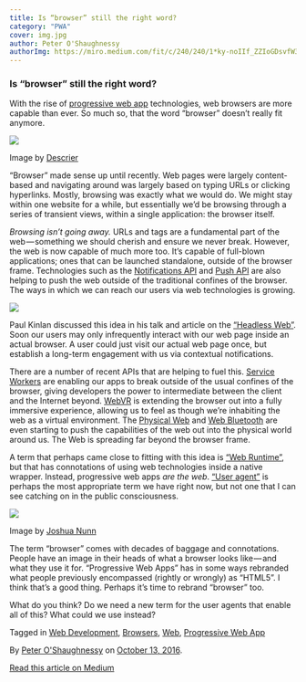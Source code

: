```yaml
---
title: Is “browser” still the right word?
category: "PWA"
cover: img.jpg
author: Peter O'Shaughnessy
authorImg: https://miro.medium.com/fit/c/240/240/1*ky-noIIf_ZZIoGDsvfW3AA.jpeg
---
```


### Is “browser” still the right word?

With the rise of [progressive web app](https://www.smashingmagazine.com/2016/09/the-building-blocks-of-progressive-web-apps/) technologies, web browsers are more capable than ever. So much so, that the word “browser” doesn’t really fit anymore.

![](https://cdn-images-1.medium.com/max/600/1*hnYvoNDhV2Jg_uTv-F2_IA.jpeg)

Image by [Descrier](http://descrier.co.uk/)

“Browser” made sense up until recently. Web pages were largely content-based and navigating around was largely based on typing URLs or clicking hyperlinks. Mostly, browsing was exactly what we would do. We might stay within one website for a while, but essentially we’d be browsing through a series of transient views, within a single application: the browser itself.

_Browsing isn’t going away._ URLs and <a> tags are a fundamental part of the web — something we should cherish and ensure we never break. However, the web is now capable of much more too. It’s capable of full-blown applications; ones that can be launched standalone, outside of the browser frame. Technologies such as the [Notifications API](https://developer.mozilla.org/en-US/docs/Web/API/Notifications_API) and [Push API](https://www.w3.org/TR/push-api/) are also helping to push the web outside of the traditional confines of the browser. The ways in which we can reach our users via web technologies is growing.

![](https://cdn-images-1.medium.com/max/800/1*IHvqpYlTUITHYAs4ZH1vbA.png)

Paul Kinlan discussed this idea in his talk and article on the [“Headless Web”](https://paul.kinlan.me/the-headless-web/). Soon our users may only infrequently interact with our web page inside an actual browser. A user could just visit our actual web page once, but establish a long-term engagement with us via contextual notifications.

There are a number of recent APIs that are helping to fuel this. [Service Workers](https://developer.mozilla.org/en/docs/Web/API/Service_Worker_API) are enabling our apps to break outside of the usual confines of the browser, giving developers the power to intermediate between the client and the Internet beyond. [WebVR](https://webvr.info/) is extending the browser out into a fully immersive experience, allowing us to feel as though we’re inhabiting the web as a virtual environment. The [Physical Web](https://google.github.io/physical-web/) and [Web Bluetooth](https://developer.mozilla.org/en-US/docs/Web/API/Web_Bluetooth_API) are even starting to push the capabilities of the web out into the physical world around us. The Web is spreading far beyond the browser frame.

A term that perhaps came close to fitting with this idea is [“Web Runtime”](https://wiki.mozilla.org/Apps/WebRT), but that has connotations of using web technologies inside a native wrapper. Instead, progressive web apps _are the web_. [“User agent”](https://en.wikipedia.org/wiki/User_agent) is perhaps the most appropriate term we have right now, but not one that I can see catching on in the public consciousness.

![](https://cdn-images-1.medium.com/max/600/1*_QnuINukIw1MxkGKqvJSew.png)

Image by [Joshua Nunn](https://www.flickr.com/photos/joshnunn)

The term “browser” comes with decades of baggage and connotations. People have an image in their heads of what a browser looks like — and what they use it for. “Progressive Web Apps” has in some ways rebranded what people previously encompassed (rightly or wrongly) as “HTML5”. I think that’s a good thing. Perhaps it’s time to rebrand “browser” too.

What do you think? Do we need a new term for the user agents that enable all of this? What could we use instead?

Tagged in [Web Development](https://medium.com/tag/web-development), [Browsers](https://medium.com/tag/browsers), [Web](https://medium.com/tag/web), [Progressive Web App](https://medium.com/tag/progressive-web-app)

By [Peter O'Shaughnessy](https://medium.com/@poshaughnessy) on [October 13, 2016](https://medium.com/p/6815f93b866c).

[Read this article on Medium](https://medium.com/@poshaughnessy/is-browser-still-the-right-word-6815f93b866c)
